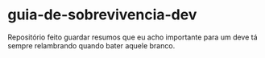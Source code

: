 # guia-de-sobrevivencia-dev
Repositório feito guardar resumos que eu acho importante para um deve tá sempre relambrando quando bater aquele branco.
